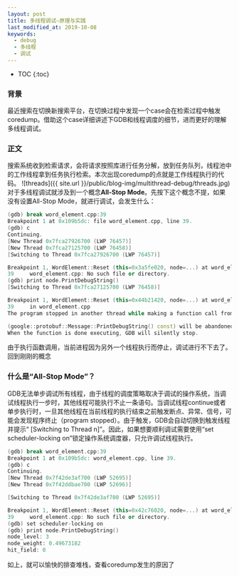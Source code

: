 ```yaml
---
layout: post
title: 多线程调试—原理与实践
last_modified_at: 2019-10-08
keywords:
  - debug
  - 多线程
  - 调试
---
```


* TOC
{:toc}


### 背景
最近搜索在切换新搜索平台，在切换过程中发现一个case会在检索过程中触发coredump。借助这个case详细讲述下GDB和线程调度的细节，进而更好的理解多线程调试。

### 正文
搜索系统收到检索请求，会将请求按照库进行任务分解，放到任务队列，线程池中的工作线程拿到任务执行检索。本次出现coredump的点就是工作线程执行的代码。
![threads]({{ site.url }}/public/blog-img/multithread-debug/threads.jpg)   
对于多线程调试就涉及到一个概念**All-Stop Mode**。先按下这个概念不提，如果没有设置All-Stop Mode，就进行调试，会发生什么：

```cpp
(gdb) break word_element.cpp:39
Breakpoint 1 at 0x109b5dc: file word_element.cpp, line 39.
(gdb) c
Continuing.
[New Thread 0x7fca27926700 (LWP 76457)]
[New Thread 0x7fca27125700 (LWP 76458)]
[Switching to Thread 0x7fca27926700 (LWP 76457)]

Breakpoint 1, WordElement::Reset (this=0x3a5fe020, node=...) at word_element.cpp:39
39     word_element.cpp: No such file or directory.
(gdb) print node.PrintDebugString()
[Switching to Thread 0x7fca27125700 (LWP 76458)]

Breakpoint 1, WordElement::Reset (this=0x44b21420, node=...) at word_element.cpp:39
39     in word_element.cpp
The program stopped in another thread while making a function call from GDB.

(google::protobuf::Message::PrintDebugString() const) will be abandoned.
When the function is done executing, GDB will silently stop.
```

由于执行函数调用，当前进程因为另外一个线程执行而停止，调试进行不下去了。回到刚刚的概念

### 什么是“All-Stop Mode”？
GDB无法单步调试所有线程，由于线程的调度策略取决于调试的操作系统，当调试线程执行一步时，其他线程可能执行不止一条语句。当调试线程continue或者单步执行时，一旦其他线程在当前线程的执行结束之前触发断点、异常、信号，可能会发现程序终止（program stopped）。由于触发，GDB会自动切换到触发线程并提示“ [Switching to Thread n]”。因此，如果想要顺利调试需要使用“set scheduler-locking on”锁定操作系统调度器，只允许调试线程执行。

```cpp
(gdb) break word_element.cpp:39
Breakpoint 1 at 0x109b5dc: word_element.cpp, line 39.
(gdb) c
Continuing.
[New Thread 0x7f42de3af700 (LWP 52695)]
[New Thread 0x7f42ddbae700 (LWP 52696)]

[Switching to Thread 0x7f42de3af700 (LWP 52695)]

Breakpoint 1, WordElement::Reset (this=0x42c76020, node=...) at word_element.cpp:39
39     word_element.cpp: No such file or directory.
(gdb) set scheduler-locking on
(gdb) print node.PrintDebugString()
node_level: 3
node_weight: 0.49673182
hit_field: 0
```

如上，就可以愉快的排查堆栈，查看coredump发生的原因了




